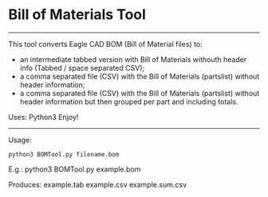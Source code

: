 # Bill of Materials Tool
---------------------------

This tool converts Eagle CAD BOM (Bill of Material files) to:
- an intermediate tabbed version with Bill of Materials withouth header info (Tabbed / space separated CSV);
- a comma separated file (CSV) with the Bill of Materials (partslist) without header information;
- a comma separated file (CSV) with the Bill of Materials (partslist) without header information but then grouped per part and including totals.

Uses: Python3
Enjoy!

---------------------------

Usage:

    python3 BOMTool.py filename.bom


E.g.:
    python3 BOMTool.py example.bom
    
Produces:
    example.tab
    example.csv
    example.sum.csv

